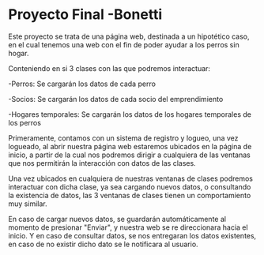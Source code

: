 # Proyecto Final -Bonetti
Este proyecto se trata de una página web, destinada a un hipotético caso, en el cual tenemos una web con el fin de poder ayudar a los perros sin hogar.

Conteniendo en si 3 clases con las que podremos interactuar:

-Perros: Se cargarán los datos de cada perro

-Socios: Se cargarán los datos de cada socio del emprendimiento

-Hogares temporales: Se cargarán los datos de los hogares temporales de los perros


Primeramente, contamos con un sistema de registro y logueo, una vez logueado, al abrir nuestra página web estaremos ubicados en la página de inicio, a partir de la cual nos podremos dirigir a cualquiera de las ventanas que nos permitirán la interacción con datos de las clases.

Una vez ubicados en cualquiera de nuestras ventanas de clases podremos interactuar con dicha clase, ya sea cargando nuevos datos, o consultando la existencia de datos, las 3 ventanas de clases tienen un comportamiento muy similar.

En caso de cargar nuevos datos, se guardarán automáticamente al momento de presionar "Enviar", y nuestra web se re direccionara hacia el inicio. Y en caso de consultar datos, se nos entregaran los datos existentes, en caso de no existir dicho dato se le notificara al usuario.
